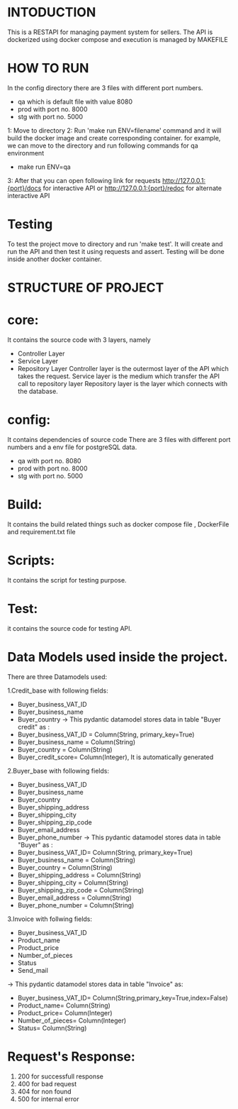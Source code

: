 # INTODUCTION 
This is a RESTAPI for managing payment system for sellers.
The API is dockerized using docker compose and execution is managed by MAKEFILE 


# HOW TO RUN
In the config directory there are 3 files with different port numbers.
- qa which is default file with value 8080
- prod with port no. 8000
- stg with port no. 5000

1: Move to directory
2: Run 'make run ENV=filename' command and it will build the docker image and create corresponding container. 
for example, we can move to the directory and run following commands for qa environment
- make run ENV=qa

3: After that you can open following link for requests
http://127.0.0.1:{port}/docs
for interactive API
     or 
http://127.0.0.1:{port}/redoc 
for alternate interactive API

# Testing
To test the project move to directory and run 'make test'. It will create and run the API and then test it using requests and assert. Testing will be done inside another docker container.

# STRUCTURE OF PROJECT
# core: 
It contains the source code with 3 layers, namely 
- Controller Layer
- Service Layer 
- Repository Layer
Controller layer is the outermost layer of the API which takes the request.
Service layer is the medium which transfer the API call to repository layer
Repository layer is the layer which connects with the database.

# config:
It contains dependencies of source code
There are 3 files with different port numbers and a env file for postgreSQL data.
- qa with port no. 8080
- prod with port no. 8000
- stg with port no. 5000

# Build:
It contains the build related things such as docker compose file , DockerFile and requirement.txt file

# Scripts:
It contains the script for testing purpose.

# Test:
it contains the source code for testing API.

# Data Models used inside the project.

There are three Datamodels used:

1.Credit_base with following fields:
- Buyer_business_VAT_ID
- Buyer_business_name
- Buyer_country
-> This pydantic datamodel stores data in table "Buyer credit" as :
- Buyer_business_VAT_ID = Column(String, primary_key=True)
- Buyer_business_name = Column(String)
- Buyer_country = Column(String)
- Buyer_credit_score= Column(Integer), It is automatically generated

2.Buyer_base with following fields:
- Buyer_business_VAT_ID
- Buyer_business_name
- Buyer_country
- Buyer_shipping_address
- Buyer_shipping_city
- Buyer_shipping_zip_code
- Buyer_email_address
- Buyer_phone_number
-> This pydantic datamodel stores data in table "Buyer" as :
- Buyer_business_VAT_ID= Column(String, primary_key=True)
- Buyer_business_name = Column(String)
- Buyer_country = Column(String)
- Buyer_shipping_address = Column(String)
- Buyer_shipping_city = Column(String)
- Buyer_shipping_zip_code = Column(String)
- Buyer_email_address = Column(String)
- Buyer_phone_number = Column(String)

3.Invoice with follwing fields:
- Buyer_business_VAT_ID
- Product_name
- Product_price
- Number_of_pieces
- Status
- Send_mail

-> This pydantic datamodel stores data in table "Invoice" as:
- Buyer_business_VAT_ID= Column(String,primary_key=True,index=False)
- Product_name= Column(String)
- Product_price= Column(Integer)
- Number_of_pieces= Column(Integer)
- Status= Column(String)

# Request's Response:

1. 200 for successfull response
2. 400 for bad request
3. 404 for non found
4. 500 for internal error 